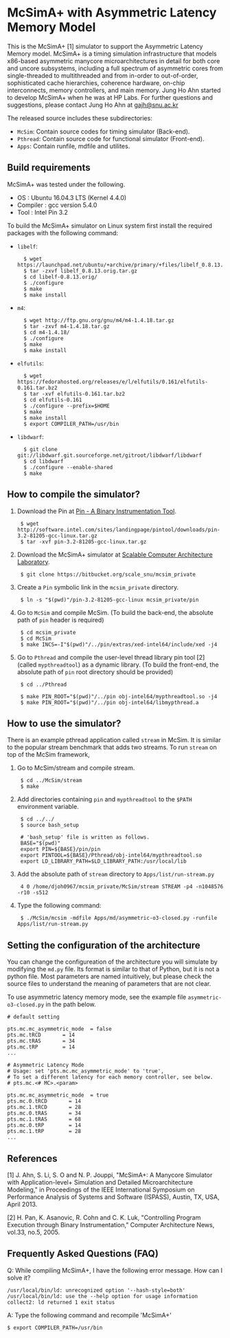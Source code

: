 McSimA+ with Asymmetric Latency Memory Model
============================================
This is the McSimA+ [1] simulator to support the Asymmetric 
Latency Memory model. McSimA+ is a timing simulation 
infrastructure that models x86-based asymmetric manycore 
microarchitectures in detail for both core and uncore 
subsystems, including a full spectrum of asymmetric cores 
from single-threaded to multithreaded and from in-order 
to out-of-order, sophisticated cache hierarchies, coherence 
hardware, on-chip interconnects, memory controllers, and 
main memory.  Jung Ho Ahn started to develop McSimA+ when 
he was at HP Labs.  For further questions and suggestions, 
please contact Jung Ho Ahn at gajh@snu.ac.kr

The released source includes these subdirectories:

+ `McSim`: Contain source codes for timing simulator (Back-end).
+ `Pthread`: Contain source code for functional simulator (Front-end).
+ `Apps`: Contain runfile, mdfile and utilites.


Build requirements
------------------
McSimA+ was tested under the following.

+ OS        : Ubuntu 16.04.3 LTS (Kernel 4.4.0)
+ Compiler  : gcc version 5.4.0
+ Tool		  : Intel Pin 3.2

To build the McSimA+ simulator on Linux system first install
the required packages with the following command:

+ `libelf`: 

		$ wget https://launchpad.net/ubuntu/+archive/primary/+files/libelf_0.8.13.orig.tar.gz
		$ tar -zxvf libelf_0.8.13.orig.tar.gz
		$ cd libelf-0.8.13.orig/
		$ ./configure
		$ make
		$ make install


+ `m4`:

		$ wget http://ftp.gnu.org/gnu/m4/m4-1.4.18.tar.gz
		$ tar -zxvf m4-1.4.18.tar.gz
		$ cd m4-1.4.18/
		$ ./configure
		$ make
 		$ make install


+ `elfutils`:

		$ wget https://fedorahosted.org/releases/e/l/elfutils/0.161/elfutils-0.161.tar.bz2
		$ tar -xvf elfutils-0.161.tar.bz2
		$ cd elfutils-0.161
		$ ./configure --prefix=$HOME
		$ make
		$ make install
		$ export COMPILER_PATH=/usr/bin


+ `libdwarf`:

		$ git clone git://libdwarf.git.sourceforge.net/gitroot/libdwarf/libdwarf
		$ cd libdwarf
		$ ./configure --enable-shared
		$ make


How to compile the simulator?
-----------------------------

1. Download the Pin at [Pin - A Binary Instrumentation Tool](https://software.intel.com/en-us/articles/pin-a-binary-instrumentation-tool-downloads).

		$ wget http://software.intel.com/sites/landingpage/pintool/downloads/pin-3.2-81205-gcc-linux.tar.gz
		$ tar -xvf pin-3.2-81205-gcc-linux.tar.gz


2. Download the McSimA+ simulator at [Scalable Computer Architecture Laboratory](http://scale.snu.ac.kr/).

		$ git clone https://bitbucket.org/scale_snu/mcsim_private 


3. Create a `Pin` symbolic link in the `mcsim_private` directory.

		$ ln -s "$(pwd)"/pin-3.2-81205-gcc-linux mcsim_private/pin


3. Go to `McSim` and compile McSim. (To build the back-end, the 
  absolute path of `pin` header is required)

		$ cd mcsim_private
 		$ cd McSim
		$ make INCS=-I"$(pwd)"/../pin/extras/xed-intel64/include/xed -j4


4. Go to `Pthread` and compile the user-level thread library pin 
  tool [2] (called `mypthreadtool`) as a dynamic library. (To build the front-end, 
  the absolute path of `pin` root directory should be provided)

		$ cd ../Pthread

		$ make PIN_ROOT="$(pwd)"/../pin obj-intel64/mypthreadtool.so -j4
		$ make PIN_ROOT="$(pwd)"/../pin obj-intel64/libmypthread.a


How to use the simulator?
-------------------------
There is an example pthread application called `stream` in McSim.  It
is similar to the popular stream benchmark that adds two streams.  To 
run `stream` on top of the McSim framework,

1. Go to McSim/stream and compile stream.

		$ cd ../McSim/stream
		$ make


2. Add directories containing `pin` and `mypthreadtool` to the
   `$PATH` environment variable.

		$ cd ../../
		$ source bash_setup

		# 'bash_setup' file is written as follows.
		BASE="$(pwd)"
		export PIN=${BASE}/pin/pin
		export PINTOOL=${BASE}/Pthread/obj-intel64/mypthreadtool.so
		export LD_LIBRARY_PATH=$LD_LIBRARY_PATH:/usr/local/lib
		

3. Add the absolute path of `stream` directory to `Apps/list/run-stream.py`

		4 0 /home/djoh0967/mcsim_private/McSim/stream STREAM -p4 -n1048576 -r10 -s512


4. Type the following command:

		$ ./McSim/mcsim -mdfile Apps/md/asymmetric-o3-closed.py -runfile Apps/list/run-stream.py


Setting the configuration of the architecture
---------------------------------------------
You can change the configureation of the architecture you will 
simulate by modifying the `md.py` file.  Its format is similar to
that of Python, but it is not a python file.  Most parameters are
named intuitively, but please check the source files to understand
the meaning of parameters that are not clear.

To use asymmetric latency memory mode, see the example file 
`asymmetric-o3-closed.py` in the path below. 

```
# default setting

pts.mc.mc_asymmetric_mode  = false
pts.mc.tRCD       = 14
pts.mc.tRAS       = 34
pts.mc.tRP        = 14
...

# Asymmetric Latency Mode
# Usage: set 'pts.mc.mc_asymmetric_mode' to 'true', 
# To set a different latency for each memory controller, see below.
# pts.mc.<# MC>.<param>

pts.mc.mc_asymmetric_mode  = true
pts.mc.0.tRCD       = 14
pts.mc.1.tRCD       = 28	
pts.mc.0.tRAS       = 34
pts.mc.1.tRAS       = 68
pts.mc.0.tRP        = 14
pts.mc.1.tRP        = 28
...
```


References
----------

[1] J. Ahn, S. Li, S. O and N. P. Jouppi, "McSimA+: A Manycore Simulator
    with Application-level+ Simulation and Detailed Microarchitecture
    Modeling," in Proceedings of the IEEE International Symposium on
    Performance Analysis of Systems and Software (ISPASS), Austin, TX,
    USA, April 2013.

[2] H. Pan, K. Asanovic, R. Cohn and C. K. Luk, "Controlling Program
    Execution through Binary Instrumentation," Computer Architecture
    News, vol.33, no.5, 2005.


Frequently Asked Questions (FAQ)
--------------------------------

Q: While compiling McSimA+, I have the following error message. How can I solve it?
```
/usr/local/bin/ld: unrecognized option '--hash-style=both' 
/usr/local/bin/ld: use the --help option for usage information
collect2: ld returned 1 exit status
```

A: Type the following command and recompile 'McSimA+'
```
$ export COMPILER_PATH=/usr/bin
```
